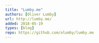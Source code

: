 ```yaml
---
title: "Lumby.me"
authors: [Oliver Lumby]
url: http://lumby.me/
added: 2018-05-19
types: [blog]
repo: https://github.com/olumby/lumby.me
---
```

